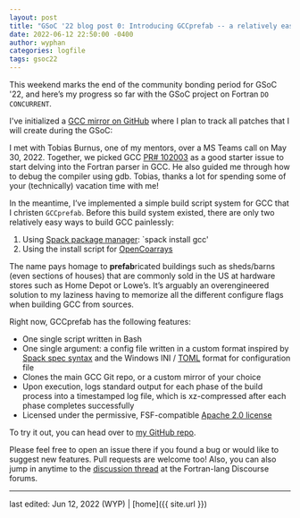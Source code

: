 ```yaml
---
layout: post
title: "GSoC '22 blog post 0: Introducing GCCprefab -- a relatively easy way to build GFortran"
date: 2022-06-12 22:50:00 -0400
author: wyphan
categories: logfile
tags: gsoc22
---
```


This weekend marks the end of the community bonding period for GSoC '22, and here’s my progress so far with the GSoC project on Fortran `DO CONCURRENT`.

I've initialized a [GCC mirror on GitHub][mirror] where I plan to track all patches that I will create during the GSoC:

I met with Tobias Burnus, one of my mentors, over a MS Teams call on May 30, 2022. Together, we picked GCC [PR# 102003][bug] as a good starter issue to start delving into the Fortran parser in GCC. He also guided me through how to debug the compiler using gdb. Tobias, thanks a lot for spending some of your (technically) vacation time with me!

In the meantime, I’ve implemented a simple build script system for GCC that I christen `GCCprefab`. Before this build system existed, there are only two relatively easy ways to build GCC painlessly:

1. Using [Spack package manager][spack]: `spack install gcc'
2. Using the install script for [OpenCoarrays][caf]

The name pays homage to **prefab**ricated buildings such as sheds/barns (even sections of houses) that are commonly sold in the US at hardware stores such as Home Depot or Lowe’s. It’s arguably an overengineered solution to my laziness having to memorize all the different configure flags when building GCC from sources.

Right now, GCCprefab has the following features:

- One single script written in Bash
- One single argument: a config file written in a custom format inspired by [Spack spec syntax][spec] and the Windows INI / [TOML][toml] format for configuration file
- Clones the main GCC Git repo, or a custom mirror of your choice
- Upon execution, logs standard output for each phase of the build process into a timestamped log file, which is xz-compressed after each phase completes successfully
- Licensed under the permissive, FSF-compatible [Apache 2.0 license][apache]

To try it out, you can head over to [my GitHub repo][gh].

Please feel free to open an issue there if you found a bug or would like to suggest new features. Pull requests are welcome too! Also, you can also jump in anytime to the [discussion thread][forum] at the Fortran-lang Discourse forums.

[mirror]: https://github.com/wyphan/gfortran-do-concurrent
[bug]: https://gcc.gnu.org/bugzilla/show_bug.cgi?id=102003
[spack]: https://spack.io/
[caf]: https://github.com/sourceryinstitute/OpenCoarrays
[spec]: https://spack.readthedocs.io/en/latest/basic_usage.html#specs-dependencies
[toml]: https://toml.io/en/
[apache]: https://opensource.org/licenses/Apache-2.0
[gh]: https://github.com/wyphan/gccprefab
[forum]: https://fortran-lang.discourse.group/t/gsoc-2022-accelerating-fortran-do-concurrent-in-gcc/3269

---

last edited: Jun 12, 2022 (WYP) | [home]({{ site.url }})
